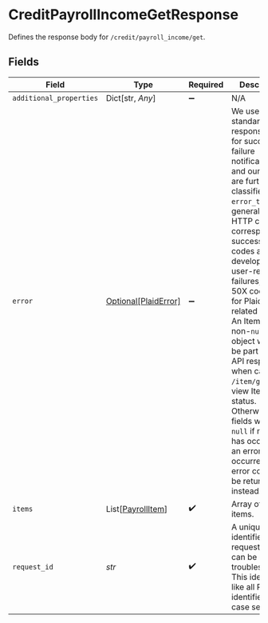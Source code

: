 # CreditPayrollIncomeGetResponse

Defines the response body for `/credit/payroll_income/get`.


## Fields

| Field                                                                                                                                                                                                                                                                                                                                                                                                                                                                                                                                               | Type                                                                                                                                                                                                                                                                                                                                                                                                                                                                                                                                                | Required                                                                                                                                                                                                                                                                                                                                                                                                                                                                                                                                            | Description                                                                                                                                                                                                                                                                                                                                                                                                                                                                                                                                         |
| --------------------------------------------------------------------------------------------------------------------------------------------------------------------------------------------------------------------------------------------------------------------------------------------------------------------------------------------------------------------------------------------------------------------------------------------------------------------------------------------------------------------------------------------------- | --------------------------------------------------------------------------------------------------------------------------------------------------------------------------------------------------------------------------------------------------------------------------------------------------------------------------------------------------------------------------------------------------------------------------------------------------------------------------------------------------------------------------------------------------- | --------------------------------------------------------------------------------------------------------------------------------------------------------------------------------------------------------------------------------------------------------------------------------------------------------------------------------------------------------------------------------------------------------------------------------------------------------------------------------------------------------------------------------------------------- | --------------------------------------------------------------------------------------------------------------------------------------------------------------------------------------------------------------------------------------------------------------------------------------------------------------------------------------------------------------------------------------------------------------------------------------------------------------------------------------------------------------------------------------------------- |
| `additional_properties`                                                                                                                                                                                                                                                                                                                                                                                                                                                                                                                             | Dict[str, *Any*]                                                                                                                                                                                                                                                                                                                                                                                                                                                                                                                                    | :heavy_minus_sign:                                                                                                                                                                                                                                                                                                                                                                                                                                                                                                                                  | N/A                                                                                                                                                                                                                                                                                                                                                                                                                                                                                                                                                 |
| `error`                                                                                                                                                                                                                                                                                                                                                                                                                                                                                                                                             | [Optional[PlaidError]](../../models/shared/plaiderror.md)                                                                                                                                                                                                                                                                                                                                                                                                                                                                                           | :heavy_minus_sign:                                                                                                                                                                                                                                                                                                                                                                                                                                                                                                                                  | We use standard HTTP response codes for success and failure notifications, and our errors are further classified by `error_type`. In general, 200 HTTP codes correspond to success, 40X codes are for developer- or user-related failures, and 50X codes are for Plaid-related issues. An Item with a non-`null` error object will only be part of an API response when calling `/item/get` to view Item status. Otherwise, error fields will be `null` if no error has occurred; if an error has occurred, an error code will be returned instead. |
| `items`                                                                                                                                                                                                                                                                                                                                                                                                                                                                                                                                             | List[[PayrollItem](../../models/shared/payrollitem.md)]                                                                                                                                                                                                                                                                                                                                                                                                                                                                                             | :heavy_check_mark:                                                                                                                                                                                                                                                                                                                                                                                                                                                                                                                                  | Array of payroll items.                                                                                                                                                                                                                                                                                                                                                                                                                                                                                                                             |
| `request_id`                                                                                                                                                                                                                                                                                                                                                                                                                                                                                                                                        | *str*                                                                                                                                                                                                                                                                                                                                                                                                                                                                                                                                               | :heavy_check_mark:                                                                                                                                                                                                                                                                                                                                                                                                                                                                                                                                  | A unique identifier for the request, which can be used for troubleshooting. This identifier, like all Plaid identifiers, is case sensitive.                                                                                                                                                                                                                                                                                                                                                                                                         |